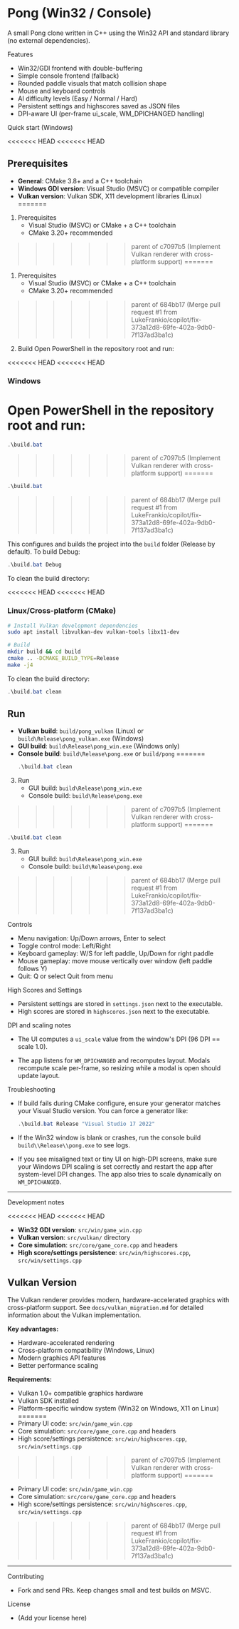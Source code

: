Pong (Win32 / Console)
======================

A small Pong clone written in C++ using the Win32 API and standard library (no external dependencies).

Features

- Win32/GDI frontend with double-buffering
- Simple console frontend (fallback)
- Rounded paddle visuals that match collision shape
- Mouse and keyboard controls
- AI difficulty levels (Easy / Normal / Hard)
- Persistent settings and highscores saved as JSON files
- DPI-aware UI (per-frame ui_scale, WM_DPICHANGED handling)

Quick start (Windows)

<<<<<<< HEAD
<<<<<<< HEAD
## Prerequisites
- **General**: CMake 3.8+ and a C++ toolchain
- **Windows GDI version**: Visual Studio (MSVC) or compatible compiler
- **Vulkan version**: Vulkan SDK, X11 development libraries (Linux)
=======
1. Prerequisites
   - Visual Studio (MSVC) or CMake + a C++ toolchain
   - CMake 3.20+ recommended
>>>>>>> parent of c7097b5 (Implement Vulkan renderer with cross-platform support)
=======
1. Prerequisites
   - Visual Studio (MSVC) or CMake + a C++ toolchain
   - CMake 3.20+ recommended
>>>>>>> parent of 684bb17 (Merge pull request #1 from LukeFrankio/copilot/fix-373a12d8-69fe-402a-9db0-7f137ad3ba1c)

2. Build
   Open PowerShell in the repository root and run:

<<<<<<< HEAD
<<<<<<< HEAD
### Windows
Open PowerShell in the repository root and run:
=======
   ```powershell
   .\build.bat
   ```
>>>>>>> parent of c7097b5 (Implement Vulkan renderer with cross-platform support)
=======
   ```powershell
   .\build.bat
   ```
>>>>>>> parent of 684bb17 (Merge pull request #1 from LukeFrankio/copilot/fix-373a12d8-69fe-402a-9db0-7f137ad3ba1c)

   This configures and builds the project into the `build` folder (Release by default). To build Debug:

   ```powershell
   .\build.bat Debug
   ```

   To clean the build directory:

<<<<<<< HEAD
<<<<<<< HEAD
### Linux/Cross-platform (CMake)
```bash
# Install Vulkan development dependencies
sudo apt install libvulkan-dev vulkan-tools libx11-dev

# Build
mkdir build && cd build
cmake .. -DCMAKE_BUILD_TYPE=Release
make -j4
```

To clean the build directory:
```powershell
.\build.bat clean
```

## Run
- **Vulkan build**: `build/pong_vulkan` (Linux) or `build\Release\pong_vulkan.exe` (Windows)
- **GUI build**: `build\Release\pong_win.exe` (Windows only)
- **Console build**: `build\Release\pong.exe` or `build/pong`
=======
   ```powershell
   .\build.bat clean
   ```

3. Run
   - GUI build: `build\Release\pong_win.exe`
   - Console build: `build\Release\pong.exe`
>>>>>>> parent of c7097b5 (Implement Vulkan renderer with cross-platform support)
=======
   ```powershell
   .\build.bat clean
   ```

3. Run
   - GUI build: `build\Release\pong_win.exe`
   - Console build: `build\Release\pong.exe`
>>>>>>> parent of 684bb17 (Merge pull request #1 from LukeFrankio/copilot/fix-373a12d8-69fe-402a-9db0-7f137ad3ba1c)

Controls

- Menu navigation: Up/Down arrows, Enter to select
- Toggle control mode: Left/Right
- Keyboard gameplay: W/S for left paddle, Up/Down for right paddle
- Mouse gameplay: move mouse vertically over window (left paddle follows Y)
- Quit: Q or select Quit from menu

High Scores and Settings

- Persistent settings are stored in `settings.json` next to the executable.
- High scores are stored in `highscores.json` next to the executable.

DPI and scaling notes

- The UI computes a `ui_scale` value from the window's DPI (96 DPI == scale 1.0).

- The app listens for `WM_DPICHANGED` and recomputes layout. Modals recompute scale per-frame, so resizing while a modal is open should update layout.

Troubleshooting

- If build fails during CMake configure, ensure your generator matches your Visual Studio version. You can force a generator like:

   ```powershell
   .\build.bat Release "Visual Studio 17 2022"
   ```

- If the Win32 window is blank or crashes, run the console build `build\\Release\\pong.exe` to see logs.

- If you see misaligned text or tiny UI on high-DPI screens, make sure your Windows DPI scaling is set correctly and restart the app after system-level DPI changes. The app also tries to scale dynamically on `WM_DPICHANGED`.

---

Development notes

<<<<<<< HEAD
<<<<<<< HEAD
- **Win32 GDI version**: `src/win/game_win.cpp`
- **Vulkan version**: `src/vulkan/` directory
- **Core simulation**: `src/core/game_core.cpp` and headers
- **High score/settings persistence**: `src/win/highscores.cpp`, `src/win/settings.cpp`

## Vulkan Version

The Vulkan renderer provides modern, hardware-accelerated graphics with cross-platform support. See `docs/vulkan_migration.md` for detailed information about the Vulkan implementation.

**Key advantages:**
- Hardware-accelerated rendering
- Cross-platform compatibility (Windows, Linux)
- Modern graphics API features
- Better performance scaling

**Requirements:**
- Vulkan 1.0+ compatible graphics hardware
- Vulkan SDK installed
- Platform-specific window system (Win32 on Windows, X11 on Linux)
=======
- Primary UI code: `src/win/game_win.cpp`
- Core simulation: `src/core/game_core.cpp` and headers
- High score/settings persistence: `src/win/highscores.cpp`, `src/win/settings.cpp`
>>>>>>> parent of c7097b5 (Implement Vulkan renderer with cross-platform support)
=======
- Primary UI code: `src/win/game_win.cpp`
- Core simulation: `src/core/game_core.cpp` and headers
- High score/settings persistence: `src/win/highscores.cpp`, `src/win/settings.cpp`
>>>>>>> parent of 684bb17 (Merge pull request #1 from LukeFrankio/copilot/fix-373a12d8-69fe-402a-9db0-7f137ad3ba1c)

---

Contributing

- Fork and send PRs. Keep changes small and test builds on MSVC.

License

- (Add your license here)
